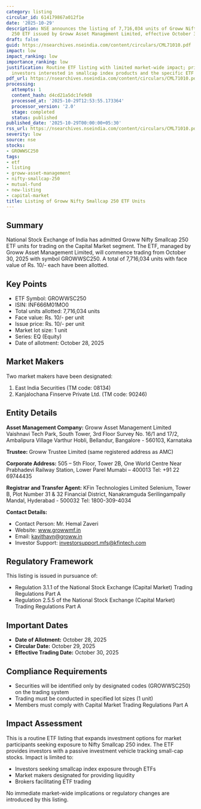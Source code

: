 ```yaml
---
category: listing
circular_id: 614179867a012f1e
date: '2025-10-29'
description: NSE announces the listing of 7,716,034 units of Groww Nifty Smallcap
  250 ETF issued by Groww Asset Management Limited, effective October 30, 2025.
draft: false
guid: https://nsearchives.nseindia.com/content/circulars/CML71010.pdf
impact: low
impact_ranking: low
importance_ranking: low
justification: Routine ETF listing with limited market-wide impact; primarily affects
  investors interested in smallcap index products and the specific ETF
pdf_url: https://nsearchives.nseindia.com/content/circulars/CML71010.pdf
processing:
  attempts: 1
  content_hash: d4cd21a5dc1fe9d8
  processed_at: '2025-10-29T12:53:55.173364'
  processor_version: '2.0'
  stage: completed
  status: published
published_date: '2025-10-29T00:00:00+05:30'
rss_url: https://nsearchives.nseindia.com/content/circulars/CML71010.pdf
severity: low
source: nse
stocks:
- GROWWSC250
tags:
- etf
- listing
- groww-asset-management
- nifty-smallcap-250
- mutual-fund
- new-listing
- capital-market
title: Listing of Groww Nifty Smallcap 250 ETF Units
---
```


## Summary

National Stock Exchange of India has admitted Groww Nifty Smallcap 250 ETF units for trading on the Capital Market segment. The ETF, managed by Groww Asset Management Limited, will commence trading from October 30, 2025 with symbol GROWWSC250. A total of 7,716,034 units with face value of Rs. 10/- each have been allotted.

## Key Points

- ETF Symbol: GROWWSC250
- ISIN: INF666M01MO0
- Total units allotted: 7,716,034 units
- Face value: Rs. 10/- per unit
- Issue price: Rs. 10/- per unit
- Market lot size: 1 unit
- Series: EQ (Equity)
- Date of allotment: October 28, 2025

## Market Makers

Two market makers have been designated:
1. East India Securities (TM code: 08134)
2. Kanjalochana Finserve Private Ltd. (TM code: 90246)

## Entity Details

**Asset Management Company:**
Groww Asset Management Limited
Vaishnavi Tech Park, South Tower, 3rd Floor
Survey No. 16/1 and 17/2, Ambalipura Village
Varthur Hobli, Bellandur, Bangalore - 560103, Karnataka

**Trustee:**
Groww Trustee Limited (same registered address as AMC)

**Corporate Address:**
505 – 5th Floor, Tower 2B, One World Centre
Near Prabhadevi Railway Station, Lower Parel
Mumabi – 400013
Tel: +91 22 69744435

**Registrar and Transfer Agent:**
KFin Technologies Limited
Selenium, Tower B, Plot Number 31 & 32
Financial District, Nanakramguda
Serilingampally Mandal, Hyderabad - 500032
Tel: 1800-309-4034

**Contact Details:**
- Contact Person: Mr. Hemal Zaveri
- Website: www.growwmf.in
- Email: kavithavn@groww.in
- Investor Support: investorsupport.mfs@kfintech.com

## Regulatory Framework

This listing is issued in pursuance of:
- Regulation 3.1.1 of the National Stock Exchange (Capital Market) Trading Regulations Part A
- Regulation 2.5.5 of the National Stock Exchange (Capital Market) Trading Regulations Part A

## Important Dates

- **Date of Allotment:** October 28, 2025
- **Circular Date:** October 29, 2025
- **Effective Trading Date:** October 30, 2025

## Compliance Requirements

- Securities will be identified only by designated codes (GROWWSC250) on the trading system
- Trading must be conducted in specified lot sizes (1 unit)
- Members must comply with Capital Market Trading Regulations Part A

## Impact Assessment

This is a routine ETF listing that expands investment options for market participants seeking exposure to Nifty Smallcap 250 index. The ETF provides investors with a passive investment vehicle tracking small-cap stocks. Impact is limited to:
- Investors seeking smallcap index exposure through ETFs
- Market makers designated for providing liquidity
- Brokers facilitating ETF trading

No immediate market-wide implications or regulatory changes are introduced by this listing.